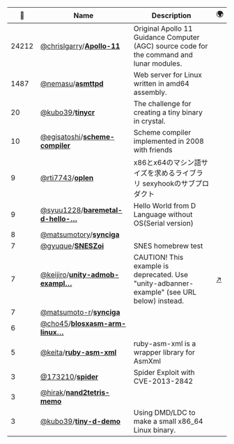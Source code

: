 |:star2: | Name | Description | 🌍|
|---|---|---|---|
|24212|[@chrislgarry](https://github.com/chrislgarry)/[**Apollo-11**](https://github.com/chrislgarry/Apollo-11)|Original Apollo 11 Guidance Computer (AGC) source code for the command and lunar modules.||
|1487|[@nemasu](https://github.com/nemasu)/[**asmttpd**](https://github.com/nemasu/asmttpd)|Web server for Linux written in amd64 assembly.||
|20|[@kubo39](https://github.com/kubo39)/[**tinycr**](https://github.com/kubo39/tinycr)|The challenge for creating a tiny binary in crystal.||
|10|[@egisatoshi](https://github.com/egisatoshi)/[**scheme-compiler**](https://github.com/egisatoshi/scheme-compiler)|Scheme compiler implemented in 2008 with friends||
|9|[@rti7743](https://github.com/rti7743)/[**oplen**](https://github.com/rti7743/oplen)|x86とx64のマシン語サイズを求めるライブラリ sexyhookのサブプロダクト||
|9|[@syuu1228](https://github.com/syuu1228)/[**baremetal-d-hello-…**](https://github.com/syuu1228/baremetal-d-hello-serial)|Hello World from D Language without OS(Serial version)||
|8|[@matsumotory](https://github.com/matsumotory)/[**synciga**](https://github.com/matsumotory/synciga)|||
|7|[@gyuque](https://github.com/gyuque)/[**SNESZoi**](https://github.com/gyuque/SNESZoi)|SNES homebrew test||
|7|[@keijiro](https://github.com/keijiro)/[**unity-admob-exampl…**](https://github.com/keijiro/unity-admob-example)|CAUTION! This example is deprecated. Use "unity-adbanner-example" (see URL below) instead.|[:arrow_upper_right:](https://github.com/keijiro/unity-adbanner-example)|
|7|[@matsumoto-r](https://github.com/matsumoto-r)/[**synciga**](https://github.com/matsumoto-r/synciga)|||
|6|[@cho45](https://github.com/cho45)/[**blosxasm-arm-linux…**](https://github.com/cho45/blosxasm-arm-linux-eabi)|||
|5|[@keita](https://github.com/keita)/[**ruby-asm-xml**](https://github.com/keita/ruby-asm-xml)|ruby-asm-xml is a wrapper library for AsmXml||
|3|[@173210](https://github.com/173210)/[**spider**](https://github.com/173210/spider)|Spider Exploit with CVE-2013-2842||
|3|[@hirak](https://github.com/hirak)/[**nand2tetris-memo**](https://github.com/hirak/nand2tetris-memo)|||
|3|[@kubo39](https://github.com/kubo39)/[**tiny-d-demo**](https://github.com/kubo39/tiny-d-demo)|Using DMD/LDC to make a small x86_64 Linux binary.||

